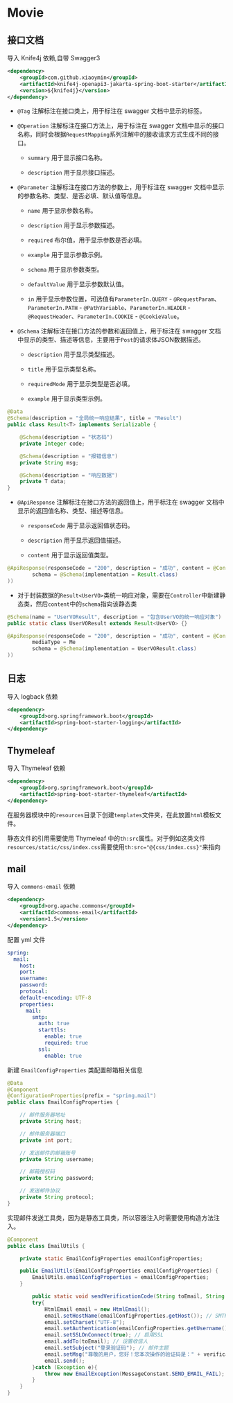 # Movie

## 接口文档

导入 Knife4j 依赖,自带 Swagger3

```xml
<dependency>
    <groupId>com.github.xiaoymin</groupId>
    <artifactId>knife4j-openapi3-jakarta-spring-boot-starter</artifactId>
    <version>${knife4j}</version>
</dependency>
```

- `@Tag` 注解标注在接口类上，用于标注在 swagger 文档中显示的标签。

- `@Operation` 注解标注在接口方法上，用于标注在 swagger 文档中显示的接口名称，同时会根据`RequestMapping`系列注解中的接收请求方式生成不同的接口。

  - `summary` 用于显示接口名称。

  - `description` 用于显示接口描述。

- `@Parameter` 注解标注在接口方法的参数上，用于标注在 swagger 文档中显示的参数名称、类型、是否必填、默认值等信息。

  - `name` 用于显示参数名称。

  - `description` 用于显示参数描述。

  - `required` 布尔值，用于显示参数是否必填。

  - `example` 用于显示参数示例。

  - `schema` 用于显示参数类型。

  - `defaultValue` 用于显示参数默认值。

  - `in` 用于显示参数位置，可选值有`ParameterIn.QUERY` - `@RequestParam`、`ParameterIn.PATH` - `@PathVariable`、`ParameterIn.HEADER` - `@RequestHeader`、`ParameterIn.COOKIE` - `@CookieValue`。

- `@Schema` 注解标注在接口方法的参数和返回值上，用于标注在 swagger 文档中显示的类型、描述等信息，主要用于`Post`的请求体JSON数据描述。

  - `description` 用于显示类型描述。

  - `title` 用于显示类型名称。

  - `requiredMode` 用于显示类型是否必填。

  - `example` 用于显示类型示例。

```java
@Data
@Schema(description = "全局统一响应结果", title = "Result")
public class Result<T> implements Serializable {

    @Schema(description = "状态码")
    private Integer code;

    @Schema(description = "报错信息")
    private String msg;

    @Schema(description = "响应数据")
    private T data;
}
```

- `@ApiResponse` 注解标注在接口方法的返回值上，用于标注在 swagger 文档中显示的返回值名称、类型、描述等信息。

  - `responseCode` 用于显示返回值状态码。

  - `description` 用于显示返回值描述。

  - `content` 用于显示返回值类型。

```java
@ApiResponse(responseCode = "200", description = "成功", content = @Content(
        schema = @Schema(implementation = Result.class)
))
```

- 对于封装数据的`Result<UserVO>`类统一响应对象，需要在`Controller`中新建静态类，然后`content`中的`schema`指向该静态类

```java
@Schema(name = "UserVOResult", description = "包含UserVO的统一响应对象")
public static class UserVOResult extends Result<UserVO> {}

@ApiResponse(responseCode = "200", description = "成功", content = @Content(
        mediaType = Me
        schema = @Schema(implementation = UserVOResult.class)
))
```

## 日志

导入 logback 依赖

```xml
<dependency>
    <groupId>org.springframework.boot</groupId>
    <artifactId>spring-boot-starter-logging</artifactId>
</dependency>
```

## Thymeleaf

导入 Thymeleaf 依赖

```xml
<dependency>
    <groupId>org.springframework.boot</groupId>
    <artifactId>spring-boot-starter-thymeleaf</artifactId>
</dependency>
```

在服务器模块中的`resources`目录下创建`templates`文件夹，在此放置`html`模板文件。

静态文件的引用需要使用 Thymeleaf 中的`th:src`属性。对于例如这类文件`resources/static/css/index.css`需要使用`th:src="@{css/index.css}"`来指向

## mail

导入 `commons-email` 依赖

```xml pom.xml
<dependency>
    <groupId>org.apache.commons</groupId>
    <artifactId>commons-email</artifactId>
    <version>1.5</version>
</dependency>
```

配置 yml 文件

```yml application.yml
spring:
  mail:
    host:
    port:
    username:
    password:
    protocal:
    default-encoding: UTF-8
    properties:
      mail:
        smtp:
          auth: true
          starttls:
            enable: true
            required: true
          ssl:
            enable: true
```

新建 `EmailConfigProperties` 类配置邮箱相关信息

```java EmailConfigProperties.java
@Data
@Component
@ConfigurationProperties(prefix = "spring.mail")
public class EmailConfigProperties {

    // 邮件服务器地址
    private String host;

    // 邮件服务器端口
    private int port;

    // 发送邮件的邮箱账号
    private String username;

    // 邮箱授权码
    private String password;

    // 发送邮件协议
    private String protocol;
}
```

实现邮件发送工具类，因为是静态工具类，所以容器注入时需要使用构造方法注入。

```java EmailUtils.java
@Component
public class EmailUtils {

    private static EmailConfigProperties emailConfigProperties;

    public EmailUtils(EmailConfigProperties emailConfigProperties) {
        EmailUtils.emailConfigProperties = emailConfigProperties;
    }

        public static void sendVerificationCode(String toEmail, String verificationCode) {
        try{
            HtmlEmail email = new HtmlEmail();
            email.setHostName(emailConfigProperties.getHost()); // SMTP 服务器
            email.setCharset("UTF-8");
            email.setAuthentication(emailConfigProperties.getUsername(), emailConfigProperties.getPassword());
            email.setSSLOnConnect(true); // 启用SSL
            email.addTo(toEmail); // 设置收信人
            email.setSubject("登录验证码"); // 邮件主题
            email.setMsg("尊敬的用户，您好！您本次操作的验证码是：" + verificationCode + " ，请在" + AccountConstant.VERIFICATION_CODE_TTL + "分钟内尽快使用。"); // 邮件内容
            email.send();
        }catch (Exception e){
            throw new EmailException(MessageConstant.SEND_EMAIL_FAIL);
        }
    }
}
```
